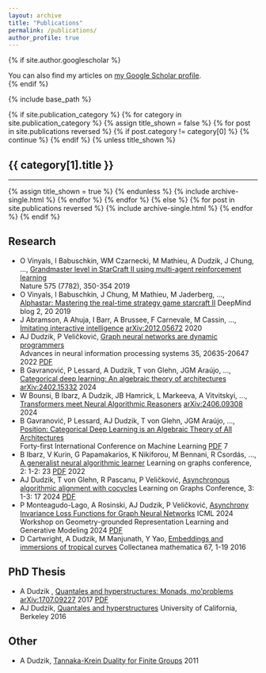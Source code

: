 ```yaml
---
layout: archive
title: "Publications"
permalink: /publications/
author_profile: true
---
```


{% if site.author.googlescholar %}
  <div class="wordwrap">You can also find my articles on <a href="{{site.author.googlescholar}}">my Google Scholar profile</a>.</div>
{% endif %}

{% include base_path %}

<!-- New style rendering if publication categories are defined -->
{% if site.publication_category %}
  {% for category in site.publication_category  %}
    {% assign title_shown = false %}
    {% for post in site.publications reversed %}
      {% if post.category != category[0] %}
        {% continue %}
      {% endif %}
      {% unless title_shown %}
        <h2>{{ category[1].title }}</h2><hr />
        {% assign title_shown = true %}
      {% endunless %}
      {% include archive-single.html %}
    {% endfor %}
  {% endfor %}
{% else %}
  {% for post in site.publications reversed %}
    {% include archive-single.html %}
  {% endfor %}
{% endif %}

## Research

- O Vinyals, I Babuschkin, WM Czarnecki, M Mathieu, A Dudzik, J Chung, ..., [Grandmaster level in StarCraft II using multi-agent reinforcement learning](https://www.nature.com/articles/s41586-019-1724-z)\
Nature 575 (7782), 350-354
	2019
- O Vinyals, I Babuschkin, J Chung, M Mathieu, M Jaderberg, ..., [Alphastar: Mastering the real-time strategy game starcraft II](https://deepmind.google/discover/blog/alphastar-mastering-the-real-time-strategy-game-starcraft-ii/) DeepMind blog 2, 20 2019
- J Abramson, A Ahuja, I Barr, A Brussee, F Carnevale, M Cassin, ..., [Imitating interactive intelligence](x) [arXiv:2012.05672](https://arxiv.org/abs/2012.05672)
 	2020
- AJ Dudzik, P Veličković, [Graph neural networks are dynamic programmers](https://scholar.google.com/citations?view_op=view_citation&hl=en&user=DdFjaEEAAAAJ&citation_for_view=DdFjaEEAAAAJ:9yKSN-GCB0IC)\
Advances in neural information processing systems 35, 20635-20647 2022 [PDF](https://proceedings.neurips.cc/paper_files/paper/2022/file/8248b1ded388fcdbbd121bcdfea3068c-Paper-Conference.pdf)
- B Gavranović, P Lessard, A Dudzik, T von Glehn, JGM Araújo, ..., [Categorical deep learning: An algebraic theory of architectures](https://arxiv.org/abs/2402.15332) [arXiv:2402.15332](https://arxiv.org/abs/2402.15332)
	2024
- W Bounsi, B Ibarz, A Dudzik, JB Hamrick, L Markeeva, A Vitvitskyi, ..., [Transformers meet Neural Algorithmic Reasoners](https://arxiv.org/abs/2406.09308) [arXiv:2406.09308](https://arxiv.org/abs/2406.09308)
	2024
- B Gavranović, P Lessard, AJ Dudzik, T von Glehn, JGM Araújo, ..., [Position: Categorical Deep Learning is an Algebraic Theory of All Architectures](https://openreview.net/forum?id=EIcxV7T0Sy)\
Forty-first International Conference on Machine Learning [PDF](https://openreview.net/pdf?id=EIcxV7T0Sy)
7
- B Ibarz, V Kurin, G Papamakarios, K Nikiforou, M Bennani, R Csordás, ..., [A generalist neural algorithmic learner](https://proceedings.mlr.press/v198/ibarz22a.html)
Learning on graphs conference, 2: 1-2: 23 [PDF](https://proceedings.mlr.press/v198/ibarz22a/ibarz22a.pdf) 2022
- AJ Dudzik, T von Glehn, R Pascanu, P Veličković, [Asynchronous algorithmic alignment with cocycles](https://proceedings.mlr.press/v231/dudzik24a.html)
Learning on Graphs Conference, 3: 1-3: 17 2024 [PDF](https://proceedings.mlr.press/v231/dudzik24a/dudzik24a.pdf)
- P Monteagudo-Lago, A Rosinski, AJ Dudzik, P Veličković, [Asynchrony Invariance Loss Functions for Graph Neural Networks]()
ICML 2024 Workshop on Geometry-grounded Representation Learning and Generative Modeling
2024 [PDF](https://openreview.net/pdf?id=eeEMjpO2Kv)
- D Cartwright, A Dudzik, M Manjunath, Y Yao, [Embeddings and immersions of tropical curves](https://link.springer.com/article/10.1007/s13348-015-0149-8)
Collectanea mathematica 67, 1-19
	2016
## PhD Thesis

- A Dudzik , [Quantales and hyperstructures: Monads, mo'problems](https://arxiv.org/abs/1707.09227)
[arXiv:1707.09227](https://arxiv.org/abs/1707.09227) 2017 [PDF](https://arxiv.org/pdf/1707.09227)
- AJ Dudzik, [Quantales and hyperstructures](https://scholar.google.com/citations?view_op=view_citation&hl=en&user=DdFjaEEAAAAJ&citation_for_view=DdFjaEEAAAAJ:UeHWp8X0CEIC)
University of California, Berkeley
	2016

## Other

- A Dudzik, [Tannaka-Krein Duality for Finite Groups]() 
2011


